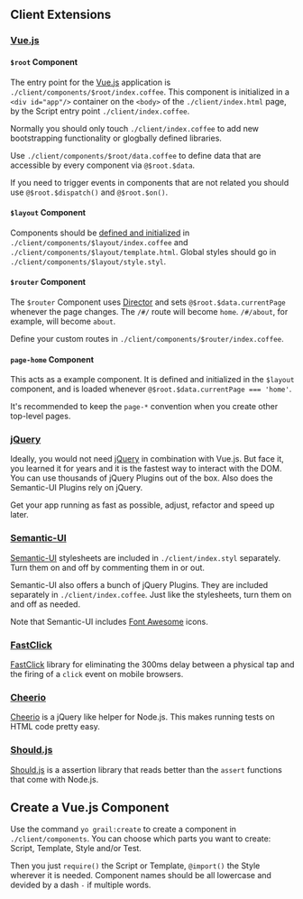 ## Client Extensions

### [Vue.js](http://vuejs.org/guide/)

#### `$root` Component

The entry point for the [Vue.js](http://vuejs.org/guide/) application is
`./client/components/$root/index.coffee`. This component is initialized in a
`<div id="app"/>` container on the `<body>` of the `./client/index.html` page,
by the Script entry point `./client/index.coffee`.

Normally you should only touch `./client/index.coffee` to add new bootstrapping
functionality or glogbally defined libraries.

Use `./client/components/$root/data.coffee` to define data that are accessible
by every component via `@$root.$data`.

If you need to trigger events in components that are not related you should use
`@$root.$dispatch()` and `@$root.$on()`.

#### `$layout` Component

Components should be
[defined and initialized](http://vuejs.org/guide/composition.html) in
`./client/components/$layout/index.coffee` and
`./client/components/$layout/template.html`.
Global styles should go in `./client/components/$layout/style.styl`.

#### `$router` Component

The `$router` Component uses [Director](https://github.com/flatiron/director)
and sets `@$root.$data.currentPage` whenever the page changes. The `/#/` route
will become `home`. `/#/about`, for example, will become `about`.

Define your custom routes in `./client/components/$router/index.coffee`.

#### `page-home` Component

This acts as a example component. It is defined and initialized in the
`$layout` component, and is loaded whenever
`@$root.$data.currentPage === 'home'`.

It's recommended to keep the `page-*` convention when you create other
top-level pages.

### [jQuery](https://jquery.com/)

Ideally, you would not need [jQuery](https://jquery.com/) in combination with
Vue.js. But face it, you learned it for years and it is the fastest way to
interact with the DOM. You can use thousands of jQuery Plugins out of the box.
Also does the Semantic-UI Plugins rely on jQuery.

Get your app running as fast as possible, adjust, refactor and speed up later.

### [Semantic-UI](http://semantic-ui.com/)

[Semantic-UI](http://semantic-ui.com/) stylesheets are included in
`./client/index.styl` separately. Turn them on and off by commenting them in or
out.

Semantic-UI also offers a bunch of jQuery Plugins. They are included separately
in `./client/index.coffee`. Just like the stylesheets, turn them on and off as
needed.

Note that
Semantic-UI includes [Font Awesome](http://semantic-ui.com/elements/icon.html)
icons.

### [FastClick](https://github.com/ftlabs/fastclick)

[FastClick](https://github.com/ftlabs/fastclick) library for eliminating the
300ms delay between a physical tap and the firing of a `click` event on mobile
browsers.

### [Cheerio](https://github.com/cheeriojs/cheerio)

[Cheerio](https://github.com/cheeriojs/cheerio) is a jQuery like helper for
Node.js. This makes running tests on HTML code pretty easy.

### [Should.js](https://github.com/visionmedia/should.js/)

[Should.js](https://github.com/visionmedia/should.js/) is a assertion library
that reads better than the `assert` functions that come with Node.js.


## Create a Vue.js Component

Use the command `yo grail:create` to create a component in `./client/components`.
You can choose which parts you want to create: Script, Template, Style and/or
Test.

Then you just `require()` the Script or Template, `@import()` the Style wherever
it is needed. Component names should be all lowercase and devided by a dash `-`
if multiple words.

